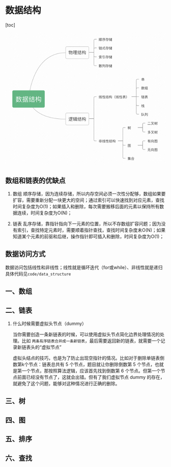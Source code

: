 # 数据结构

[toc]

![数据结构](/pic/%E6%95%B0%E6%8D%AE%E7%BB%93%E6%9E%84.jpg)

## 数组和链表的优缺点

1. 数组
顺序存储，因为连续存储，所以内存空间必须一次性分配够，数组如果要扩容，需要重新分配一块更大的空间；通过索引可以快速找到对应元素，查找时间复杂度为O(1)；如果插入和删除，每次需要搬移后面的元素以保持所有数据连续，时间复杂度为O(N)；

2. 链表
乱序存储，靠指针指向下一元素的位置，所以不存数组扩容问题；因为没有索引，查找特定元素时，需要顺着指针查找，查找时间复杂度未O(N)；如果知道某个元素的前驱和后继，操作指针即可插入和删除，时间复杂度为O(1)；

## 数据访问方式

数据访问包括线性和非线性；线性就是循环迭代（for或while）、非线性就是递归
具体代码见`code/data_structure`

## 一、数组

## 二、链表

1. 什么时候需要虚拟头节点（dummy）

    当你需要创造一条新链表的时候，可以使用虚拟头节点简化边界处理情况的处理。比如
    `两条有序链表合并成一条新链表`，最后需要返回新的链表，就需要一个记录新链表头的“虚拟节点”

    虚拟头结点的技巧，也是为了防止出现空指针的情况。比如对于删除单链表倒数第k个节点：链表总共有 5 个节点，题目就让你删除倒数第 5 个节点，也就是第一个节点，那按照算法逻辑，应该首先找到倒数第 6 个节点。但第一个节点前面已经没有节点了，这就会出错。但有了我们虚拟节点 dummy 的存在，就避免了这个问题，能够对这种情况进行正确的删除。

## 三、树

## 四、图

## 五、排序

## 六、查找
